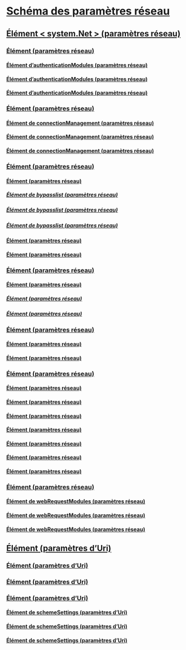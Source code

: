 # [Schéma des paramètres réseau](index.md)
## [Élément < system.Net > (paramètres réseau)](system-net-element-network-settings.md)
### [<authenticationModules>Élément (paramètres réseau)](authenticationmodules-element-network-settings.md)
#### [<add>Élément d’authenticationModules (paramètres réseau)](add-element-for-authenticationmodules-network-settings.md)
#### [<remove>Élément d’authenticationModules (paramètres réseau)](remove-element-for-authenticationmodules-network-settings.md)
#### [<clear>Élément d’authenticationModules (paramètres réseau)](clear-element-for-authenticationmodules-network-settings.md)
### [<connectionManagement>Élément (paramètres réseau)](connectionmanagement-element-network-settings.md)
#### [<add>Élément de connectionManagement (paramètres réseau)](add-element-for-connectionmanagement-network-settings.md)
#### [<clear>Élément de connectionManagement (paramètres réseau)](clear-element-for-connectionmanagement-network-settings.md)
#### [<remove>Élément de connectionManagement (paramètres réseau)](remove-element-for-connectionmanagement-network-settings.md)
### [<defaultProxy>Élément (paramètres réseau)](defaultproxy-element-network-settings.md)
#### [<bypasslist>Élément (paramètres réseau)](bypasslist-element-network-settings.md)
##### [<add>Élément de bypasslist (paramètres réseau)](add-element-for-bypasslist-network-settings.md)
##### [<clear>Élément de bypasslist (paramètres réseau)](clear-element-for-bypasslist-network-settings.md)
##### [<remove>Élément de bypasslist (paramètres réseau)](remove-element-for-bypasslist-network-settings.md)
#### [<module>Élément (paramètres réseau)](module-element-network-settings.md)
#### [<proxy>Élément (paramètres réseau)](proxy-element-network-settings.md)
### [<mailSettings>Élément (paramètres réseau)](mailsettings-element-network-settings.md)
#### [<smtp>Élément (paramètres réseau)](smtp-element-network-settings.md)
##### [<specifiedPickupDirectory>Élément (paramètres réseau)](specifiedpickupdirectory-element-network-settings.md)
##### [<network>Élément (paramètres réseau)](network-element-network-settings.md)
### [<requestCaching>Élément (paramètres réseau)](requestcaching-element-network-settings.md)
#### [<defaultHttpCachePolicy>Élément (paramètres réseau)](defaulthttpcachepolicy-element-network-settings.md)
#### [<defaultFtpCachePolicy>Élément (paramètres réseau)](defaultftpcachepolicy-element-network-settings.md)
### [<settings>Élément (paramètres réseau)](settings-element-network-settings.md)
#### [<httpWebRequest>Élément (paramètres réseau)](httpwebrequest-element-network-settings.md)
#### [<ipv6>Élément (paramètres réseau)](ipv6-element-network-settings.md)
#### [<performanceCounter>Élément (paramètres réseau)](performancecounter-element-network-settings.md)
#### [<servicePointManager>Élément (paramètres réseau)](servicepointmanager-element-network-settings.md)
#### [<socket>Élément (paramètres réseau)](socket-element-network-settings.md)
#### [<webProxyScript>Élément (paramètres réseau)](webproxyscript-element-network-settings.md)
#### [<httpListener>Élément (paramètres réseau)](httplistener-element-network-settings.md)
### [<webRequestModules>Élément (paramètres réseau)](webrequestmodules-element-network-settings.md)
#### [<add>Élément de webRequestModules (paramètres réseau)](add-element-for-webrequestmodules-network-settings.md)
#### [<remove>Élément de webRequestModules (paramètres réseau)](remove-element-for-webrequestmodules-network-settings.md)
#### [<clear>Élément de webRequestModules (paramètres réseau)](clear-element-for-webrequestmodules-network-settings.md)
## [<Uri>Élément (paramètres d’Uri)](uri-element-uri-settings.md)
### [<idn>Élément (paramètres d’Uri)](idn-element-uri-settings.md)
### [<iriParsing>Élément (paramètres d’Uri)](iriparsing-element-uri-settings.md)
### [<schemeSettings>Élément (paramètres d’Uri)](schemesettings-element-uri-settings.md)
#### [<add>Élément de schemeSettings (paramètres d’Uri)](add-element-for-schemesettings-uri-settings.md)
#### [<clear>Élément de schemeSettings (paramètres d’Uri)](clear-element-for-schemesettings-uri-settings.md)
#### [<remove>Élément de schemeSettings (paramètres d’Uri)](remove-element-for-schemesettings-uri-settings.md)
